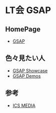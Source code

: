 # LT会 GSAP
## HomePage
* [GSAP](https://gsap.com/)

## 色々見たい人
* [GSAP Showcase](https://gsap.com/showcase/?page=1)
* [GSAP Demos](https://gsap.com/demos?page=1)

## 参考
* [ICS MEDIA](https://ics.media/entry/220822/)
